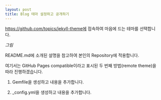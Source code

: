 ```yaml
---
layout: post
title: Blog 테마 설정하고 공개하기
---
```


https://github.com/topics/jekyll-theme에 접속하여 마음에 드는 테마를 선택합니다.

*그림*

README.md에 소개된 설명을 참고하여 본인의 Repository에 적용합니다.

여기서는 GitHub Pages compatible이라고 표시된 두 번째 방법(remote theme)을 따라 진행하겠습니다.


1. Gemfile을 생성하고 내용을 추가합니다.


2. _config.yml을 생성하고 내용을 추가합니다.


